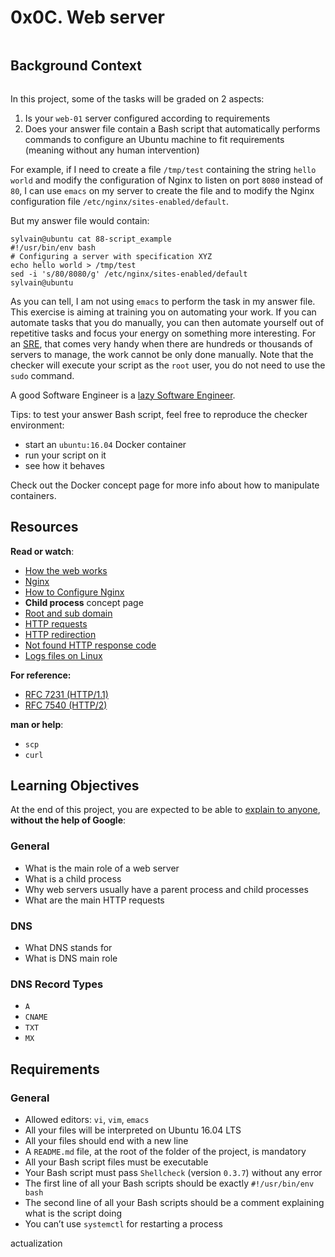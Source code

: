 <h1 class="gap">0x0C. Web server</h1><div class="gap" id="project-description">
<p><img alt="" src="https://s3.amazonaws.com/intranet-projects-files/holbertonschool-sysadmin_devops/266/8Gu52Qv.png" style=""/></p>
<h2>Background Context</h2>
<p><a href="https://www.youtube.com/watch?v=AZg4uJkEa-4&amp;feature=youtu.be&amp;hd=1" target="_blank"><img alt="" src="https://s3.amazonaws.com/intranet-projects-files/holbertonschool-sysadmin_devops/266/Screenshot+2017-07-06+19.24.05.png" style=""/></a></p>
<p>In this project, some of the tasks will be graded on 2 aspects:</p>
<ol>
<li>Is your <code>web-01</code> server configured according to requirements</li>
<li>Does your answer file contain a Bash script that automatically performs commands to configure an Ubuntu machine to fit requirements (meaning without any human intervention)</li>
</ol>
<p>For example, if I need to create a file <code>/tmp/test</code> containing the string <code>hello world</code> and modify the configuration of Nginx to listen on port <code>8080</code> instead of <code>80</code>, I can use <code>emacs</code> on my server to create the file and to modify the Nginx configuration file <code>/etc/nginx/sites-enabled/default</code>.</p>
<p>But my answer file would contain:</p>
<pre><code>sylvain@ubuntu cat 88-script_example
#!/usr/bin/env bash
# Configuring a server with specification XYZ
echo hello world &gt; /tmp/test
sed -i 's/80/8080/g' /etc/nginx/sites-enabled/default
sylvain@ubuntu
</code></pre>
<p>As you can tell, I am not using <code>emacs</code> to perform the task in my answer file. This exercise is aiming at training you on automating your work. If you can automate tasks that you do manually, you can then automate yourself out of repetitive tasks and focus your energy on something more interesting. For an <a href="/rltoken/Hjv9yJQtW6X7VRa2ByMeEg" target="_blank" title="SRE">SRE</a>, that comes very handy when there are hundreds or thousands of servers to manage, the work cannot be only done manually. Note that the checker will execute your script as the <code>root</code> user, you do not need to use the <code>sudo</code> command.</p>
<p>A good Software Engineer is a <a href="/rltoken/y1MX-uAX-0a4bgXfH3uweQ" target="_blank" title="lazy Software Engineer">lazy Software Engineer</a>.
<img alt="" src="https://s3.amazonaws.com/intranet-projects-files/holbertonschool-sysadmin_devops/266/82VsYEC.jpg" style=""/></p>
<p>Tips: to test your answer Bash script, feel free to reproduce the checker environment: </p>
<ul>
<li>start an <code>ubuntu:16.04</code> Docker container</li>
<li>run your script on it</li>
<li>see how it behaves</li>
</ul>
<p>Check out the Docker concept page for more info about how to manipulate containers.</p>
<h2>Resources</h2>
<p><strong>Read or watch</strong>:</p>
<ul>
<li><a href="/rltoken/4tRRzyyETAySzU-bgNGLSw" target="_blank" title="How the web works">How the web works</a> </li>
<li><a href="/rltoken/H9OfhUnBDdxV-QQnIucMlA" target="_blank" title="Nginx">Nginx</a> </li>
<li><a href="/rltoken/wePwmjbJDgJZO7YPvffWxQ" target="_blank" title="How to Configure Nginx">How to Configure Nginx</a></li>
<li><strong>Child process</strong> concept page</li>
<li><a href="/rltoken/S2JO8E1CftLXOgvCfYf78A" target="_blank" title="Root and sub domain">Root and sub domain</a> </li>
<li><a href="/rltoken/C9s3U62JbiOAvn9WCoxKsA" target="_blank" title="HTTP requests">HTTP requests</a> </li>
<li><a href="/rltoken/kI4vRQ6vc45Wfbdo3UD8Lw" target="_blank" title="HTTP redirection">HTTP redirection</a> </li>
<li><a href="/rltoken/5UvC588x2hZR7dm6eRFPoQ" target="_blank" title="Not found HTTP response code">Not found HTTP response code</a> </li>
<li><a href="/rltoken/bkqQ72HZVAV65G8nB503Pw" target="_blank" title="Logs files on Linux">Logs files on Linux</a> </li>
</ul>
<p><strong>For reference:</strong></p>
<ul>
<li><a href="/rltoken/Ip0atFgh-X8dcQxQdUyVUA" target="_blank" title="RFC 7231 (HTTP/1.1)">RFC 7231 (HTTP/1.1)</a></li>
<li><a href="/rltoken/cwfqkSHy98XGvyezL5KIIA" target="_blank" title="RFC 7540 (HTTP/2)">RFC 7540 (HTTP/2)</a></li>
</ul>
<p><strong>man or help</strong>: </p>
<ul>
<li><code>scp</code></li>
<li><code>curl</code></li>
</ul>
<h2>Learning Objectives</h2>
<p>At the end of this project, you are expected to be able to <a href="/rltoken/PWcmUSJf1Hq6gea-oM3wgQ" target="_blank" title="explain to anyone">explain to anyone</a>, <strong>without the help of Google</strong>:</p>
<h3>General</h3>
<ul>
<li>What is the main role of a web server</li>
<li>What is a child process</li>
<li>Why web servers usually have a parent process and child processes</li>
<li>What are the main HTTP requests</li>
</ul>
<h3>DNS</h3>
<ul>
<li>What DNS stands for</li>
<li>What is DNS main role</li>
</ul>
<h3>DNS Record Types</h3>
<ul>
<li><code>A</code></li>
<li><code>CNAME</code></li>
<li><code>TXT</code></li>
<li><code>MX</code></li>
</ul>
<h2>Requirements</h2>
<h3>General</h3>
<ul>
<li>Allowed editors: <code>vi</code>, <code>vim</code>, <code>emacs</code></li>
<li>All your files will be interpreted on Ubuntu 16.04 LTS</li>
<li>All your files should end with a new line</li>
<li>A <code>README.md</code> file, at the root of the folder of the project, is mandatory</li>
<li>All your Bash script files must be executable</li>
<li>Your Bash script must pass <code>Shellcheck</code> (version <code>0.3.7</code>) without any error</li>
<li>The first line of all your Bash scripts should be exactly <code>#!/usr/bin/env bash</code></li>
<li>The second line of all your Bash scripts should be a comment explaining what is the script doing</li>
<li>You can’t use <code>systemctl</code> for restarting a process</li>
</ul>
</div>actualization